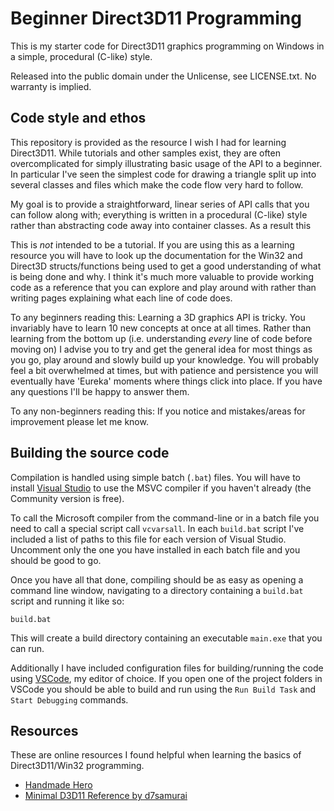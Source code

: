 # Beginner Direct3D11 Programming

This is my starter code for Direct3D11 graphics programming on Windows in a simple, procedural (C-like) style.

Released into the public domain under the Unlicense, see LICENSE.txt. No warranty is implied.

## Code style and ethos

This repository is provided as the resource I wish I had for learning Direct3D11. While tutorials and other samples exist, they are often overcomplicated for simply illustrating basic usage of the API to a beginner. In particular I've seen the simplest code for drawing a triangle split up into several classes and files which make the code flow very hard to follow.

My goal is to provide a straightforward, linear series of API calls that you can follow along with; everything is written in a procedural (C-like) style rather than abstracting code away into container classes. As a result this 

This is *not* intended to be a tutorial. If you are using this as a learning resource you will have to look up the documentation for the Win32 and Direct3D structs/functions being used to get a good understanding of what is being done and why. I think it's much more valuable to provide working code as a reference that you can explore and play around with rather than writing pages explaining what each line of code does. 

To any beginners reading this: Learning a 3D graphics API is tricky. You invariably have to learn 10 new concepts at once at all times. Rather than learning from the bottom up (i.e. understanding *every* line of code before moving on) I advise you to try and get the general idea for most things as you go, play around and slowly build up your knowledge. You will probably feel a bit overwhelmed at times, but with patience and persistence you will eventually have 'Eureka' moments where things click into place. If you have any questions I'll be happy to answer them.

To any non-beginners reading this: If you notice and mistakes/areas for improvement please let me know.

## Building the source code

Compilation is handled using simple batch (`.bat`) files. You will have to install [Visual Studio](https://visualstudio.microsoft.com/) to use the MSVC compiler if you haven't already (the Community version is free).

To call the Microsoft compiler from the command-line or in a batch file you need to call a special script call `vcvarsall`. In each `build.bat` script I've included a list of paths to this file for each version of Visual Studio. Uncomment only the one you have installed in each batch file and you should be good to go.

Once you have all that done, compiling should be as easy as opening a command line window, navigating to a directory containing a `build.bat` script and running it like so:

```
build.bat
```

This will create a build directory containing an executable `main.exe` that you can run.

Additionally I have included configuration files for building/running the code using [VSCode](https://code.visualstudio.com/), my editor of choice. If you open one of the project folders in VSCode you should be able to build and run using the `Run Build Task` and `Start Debugging` commands.

## Resources
These are online resources I found helpful when learning the basics of Direct3D11/Win32 programming.

* [Handmade Hero](http://www.handmadehero.org)
* [Minimal D3D11 Reference by d7samurai](https://gist.github.com/d7samurai/261c69490cce0620d0bfc93003cd1052)
